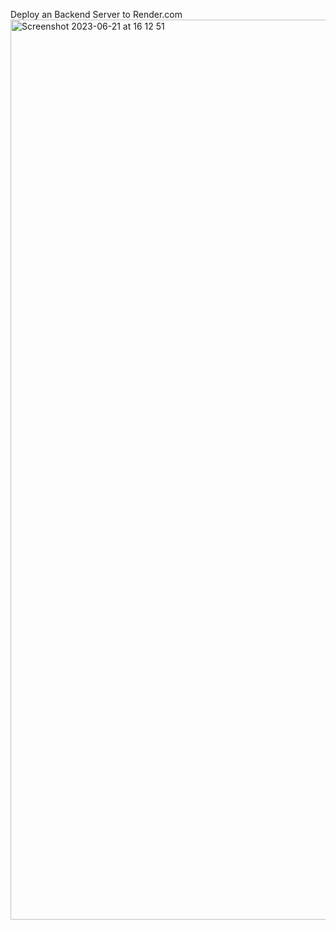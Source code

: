 Deploy an Backend Server to Render.com
<img width="1440" alt="Screenshot 2023-06-21 at 16 12 51" src="https://github.com/VienThanh12/upload-test/assets/67015555/dca18826-1a67-42c1-936e-771c100177bf">

